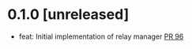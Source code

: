# 0.1.0 [unreleased]
- feat: Initial implementation of relay manager [PR 96]

[PR 96]: https://github.com/dariusc93/rust-ipfs/pull/96
